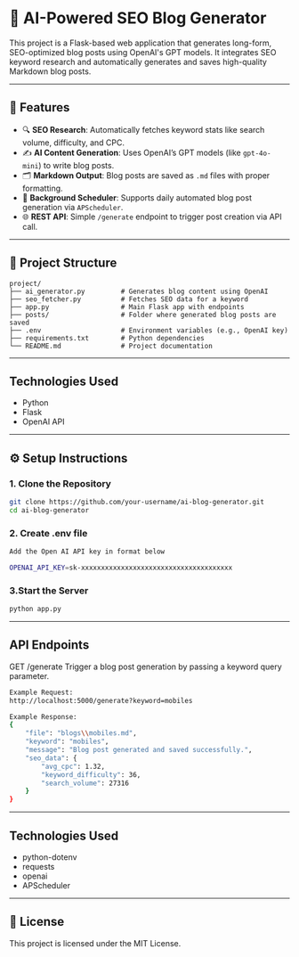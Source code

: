 # 🧠 AI-Powered SEO Blog Generator

This project is a Flask-based web application that generates long-form, SEO-optimized blog posts using OpenAI's GPT models. It integrates SEO keyword research and automatically generates and saves high-quality Markdown blog posts.

---

## 🚀 Features

- 🔍 **SEO Research**: Automatically fetches keyword stats like search volume, difficulty, and CPC.
- ✍️ **AI Content Generation**: Uses OpenAI’s GPT models (like `gpt-4o-mini`) to write blog posts.
- 🗂️ **Markdown Output**: Blog posts are saved as `.md` files with proper formatting.
- 🔄 **Background Scheduler**: Supports daily automated blog post generation via `APScheduler`.
- 🌐 **REST API**: Simple `/generate` endpoint to trigger post creation via API call.

---

## 📁 Project Structure

```text
project/
├── ai_generator.py         # Generates blog content using OpenAI
├── seo_fetcher.py          # Fetches SEO data for a keyword
├── app.py                  # Main Flask app with endpoints
├── posts/                  # Folder where generated blog posts are saved
├── .env                    # Environment variables (e.g., OpenAI key)
├── requirements.txt        # Python dependencies
└── README.md               # Project documentation
```

---
## Technologies Used

- Python
- Flask
- OpenAI API

---
## ⚙️ Setup Instructions
### 1. Clone the Repository
```bash
git clone https://github.com/your-username/ai-blog-generator.git
cd ai-blog-generator
```
### 2. Create .env file
```bash
Add the Open AI API key in format below 

OPENAI_API_KEY=sk-xxxxxxxxxxxxxxxxxxxxxxxxxxxxxxxxxxxxxx
```
### 3.Start the Server
```bash
python app.py
```
---
## API Endpoints
GET /generate
Trigger a blog post generation by passing a keyword query parameter.
```bash
Example Request:
http://localhost:5000/generate?keyword=mobiles
```
```bash
Example Response:
{
    "file": "blogs\\mobiles.md",
    "keyword": "mobiles",
    "message": "Blog post generated and saved successfully.",
    "seo_data": {
        "avg_cpc": 1.32,
        "keyword_difficulty": 36,
        "search_volume": 27316
    }
}
```
---
## Technologies Used

- python-dotenv
- requests
- openai
- APScheduler

---
## 📝 License
This project is licensed under the MIT License.